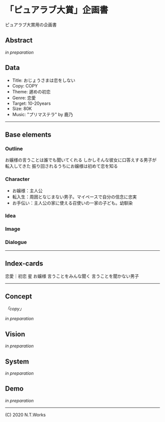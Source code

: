 # 「ピュアラブ大賞」企画書

ピュアラブ大賞用の企画書

## Abstract

_in preparation_

## Data

- Title: おじょうさまは恋をしない
- Copy: COPY
- Theme: 遅めの初恋
- Genre: 恋愛
- Target: 10-20years
- Size: 80K
- Music: "プリマステラ" by 鹿乃

---

## Base elements

### Outline

お嬢様の言うことは誰でも聞いてくれる
しかしそんな彼女に口答えする男子が転入してきた
振り回されるうちにお嬢様は初めて恋を知る

### Character

- お嬢様：主人公
- 転入生：周囲となじまない男子。マイペースで自分の信念に忠実
- お手伝い：主人公の家に使える召使いの一家の子ども。幼馴染

### Idea

### Image

### Dialogue

---

## Index-cards

恋愛｜初恋
星
お嬢様
言うことをみんな聞く
言うことを聞かない男子

---

## Concept

_「copy」_

_in preparation_

## Vision

_in preparation_

## System

_in preparation_

## Demo

_in preparation_

---
(C) 2020 N.T.Works

